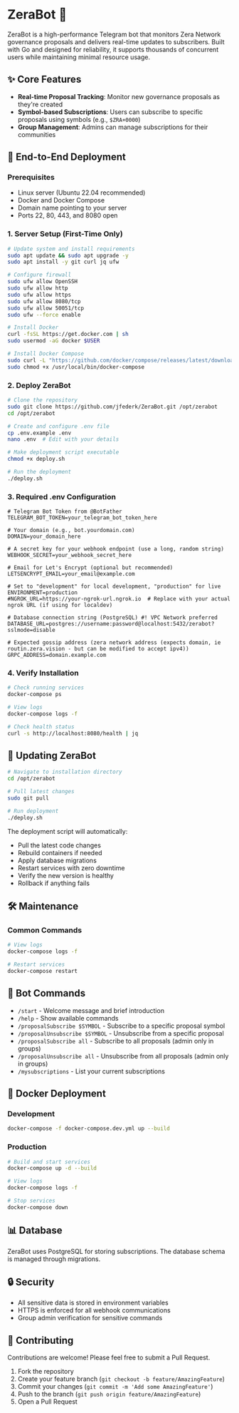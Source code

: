 # ZeraBot 🤖

ZeraBot is a high-performance Telegram bot that monitors Zera Network governance proposals and delivers real-time updates to subscribers. Built with Go and designed for reliability, it supports thousands of concurrent users while maintaining minimal resource usage.

## ✨ Core Features

- **Real-time Proposal Tracking**: Monitor new governance proposals as they're created
- **Symbol-based Subscriptions**: Users can subscribe to specific proposals using symbols (e.g., `$ZRA+0000`)
- **Group Management**: Admins can manage subscriptions for their communities

## 🚀 End-to-End Deployment

### Prerequisites
- Linux server (Ubuntu 22.04 recommended)
- Docker and Docker Compose
- Domain name pointing to your server
- Ports 22, 80, 443, and 8080 open

### 1. Server Setup (First-Time Only)

```bash
# Update system and install requirements
sudo apt update && sudo apt upgrade -y
sudo apt install -y git curl jq ufw

# Configure firewall
sudo ufw allow OpenSSH
sudo ufw allow http
sudo ufw allow https
sudo ufw allow 8080/tcp
sudo ufw allow 50051/tcp
sudo ufw --force enable

# Install Docker
curl -fsSL https://get.docker.com | sh
sudo usermod -aG docker $USER

# Install Docker Compose
sudo curl -L "https://github.com/docker/compose/releases/latest/download/docker-compose-$(uname -s)-$(uname -m)" -o /usr/local/bin/docker-compose
sudo chmod +x /usr/local/bin/docker-compose
```

### 2. Deploy ZeraBot

```bash
# Clone the repository
sudo git clone https://github.com/jfederk/ZeraBot.git /opt/zerabot
cd /opt/zerabot

# Create and configure .env file
cp .env.example .env
nano .env  # Edit with your details

# Make deployment script executable
chmod +x deploy.sh

# Run the deployment
./deploy.sh
```

### 3. Required .env Configuration

```env
# Telegram Bot Token from @BotFather
TELEGRAM_BOT_TOKEN=your_telegram_bot_token_here

# Your domain (e.g., bot.yourdomain.com)
DOMAIN=your_domain_here

# A secret key for your webhook endpoint (use a long, random string)
WEBHOOK_SECRET=your_webhook_secret_here

# Email for Let's Encrypt (optional but recommended)
LETSENCRYPT_EMAIL=your_email@example.com

# Set to "development" for local development, "production" for live
ENVIRONMENT=production
#NGROK_URL=https://your-ngrok-url.ngrok.io  # Replace with your actual ngrok URL (if using for localdev)

# Database connection string (PostgreSQL) #! VPC Network preferred
DATABASE_URL=postgres://username:password@localhost:5432/zerabot?sslmode=disable

# Expected gossip address (zera network address (expects domain, ie routin.zera.vision - but can be modified to accept ipv4))
GRPC_ADDRESS=domain.example.com

```

### 4. Verify Installation

```bash
# Check running services
docker-compose ps

# View logs
docker-compose logs -f

# Check health status
curl -s http://localhost:8080/health | jq
```

## 🔄 Updating ZeraBot

```bash
# Navigate to installation directory
cd /opt/zerabot

# Pull latest changes
sudo git pull

# Run deployment
./deploy.sh
```

The deployment script will automatically:
- Pull the latest code changes
- Rebuild containers if needed
- Apply database migrations
- Restart services with zero downtime
- Verify the new version is healthy
- Rollback if anything fails

## 🛠️ Maintenance

### Common Commands

```bash
# View logs
docker-compose logs -f

# Restart services
docker-compose restart
```

## 🤖 Bot Commands

- `/start` - Welcome message and brief introduction
- `/help` - Show available commands
- `/proposalSubscribe $SYMBOL` - Subscribe to a specific proposal symbol
- `/proposalUnsubscribe $SYMBOL` - Unsubscribe from a specific proposal
- `/proposalSubscribe all` - Subscribe to all proposals (admin only in groups)
- `/proposalUnsubscribe all` - Unsubscribe from all proposals (admin only in groups)
- `/mysubscriptions` - List your current subscriptions

## 🐳 Docker Deployment

### Development

```bash
docker-compose -f docker-compose.dev.yml up --build
```

### Production

```bash
# Build and start services
docker-compose up -d --build

# View logs
docker-compose logs -f

# Stop services
docker-compose down
```

## 📊 Database

ZeraBot uses PostgreSQL for storing subscriptions. The database schema is managed through migrations.

## 🔒 Security

- All sensitive data is stored in environment variables
- HTTPS is enforced for all webhook communications
- Group admin verification for sensitive commands

## 🤝 Contributing

Contributions are welcome! Please feel free to submit a Pull Request.

1. Fork the repository
2. Create your feature branch (`git checkout -b feature/AmazingFeature`)
3. Commit your changes (`git commit -m 'Add some AmazingFeature'`)
4. Push to the branch (`git push origin feature/AmazingFeature`)
5. Open a Pull Request